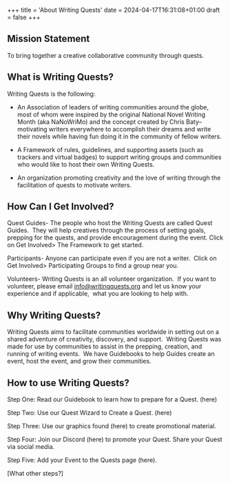 +++
title = 'About Writing Quests'
date = 2024-04-17T16:31:08+01:00
draft = false
+++


## Mission Statement<a id="mission-statement"></a>

To bring together a creative collaborative community through quests.


## What is Writing Quests?<a id="what-is-writing-quests"></a>

Writing Quests is the following:

- An Association of leaders of writing communities around the globe, most of whom were inspired by the original National Novel Writing Month (aka NaNoWriMo) and the concept created by Chris Baty–motivating writers everywhere to accomplish their dreams and write their novels while having fun doing it in the community of fellow writers.

- A Framework of rules, guidelines, and supporting assets (such as trackers and virtual badges) to support writing groups and communities who would like to host their own Writing Quests.

- An organization promoting creativity and the love of writing through the facilitation of quests to motivate writers.


## How Can I Get Involved?<a id="how-can-i-get-involved"></a>

Quest Guides- The people who host the Writing Quests are called Quest Guides.  They will help creatives through the process of setting goals, prepping for the quests, and provide encouragement during the event. Click on Get Involved> The Framework to get started.

Participants- Anyone can participate even if you are not a writer.  Click on Get Involved> Participating Groups to find a group near you. 

Volunteers- Writing Quests is an all volunteer organization.  If you want to volunteer, please email <info@writingquests.org> and let us know your experience and if applicable,  what you are looking to help with.


## Why Writing Quests?<a id="why-writing-quests"></a>

Writing Quests aims to facilitate communities worldwide in setting out on a shared adventure of creativity, discovery, and support.  Writing Quests was made for use by communities to assist in the prepping, creation, and running of writing events.  We have Guidebooks to help Guides create an event, host the event, and grow their communities. 


## How to use Writing Quests?<a id="how-to-use-writing-quests"></a>

Step One: Read our Guidebook to learn how to prepare for a Quest. (here)

Step Two: Use our Quest Wizard to Create a Quest. (here)

Step Three: Use our graphics found (here) to create promotional material.

Step Four: Join our Discord (here) to promote your Quest. Share your Quest via social media.

Step Five: Add your Event to the Quests page (here).

\[What other steps?]
